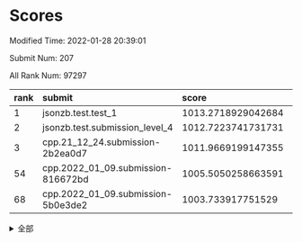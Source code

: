 # Scores

Modified Time: 2022-01-28 20:39:01

Submit Num: 207

All Rank Num: 97297

| rank |               submit               |       score        |       sigma        | pk_num |
| :--- | :--------------------------------- | :----------------- | :----------------- | :----- |
| 1    | jsonzb.test.test_1                 | 1013.2718929042684 | 0.8022659644813199 | 1878   |
| 2    | jsonzb.test.submission_level_4     | 1012.7223741731731 | 0.805669679097622  | 1877   |
| 3    | cpp.21_12_24.submission-2b2ea0d7   | 1011.9669199147355 | 0.784238260424     | 1877   |
| 54   | cpp.2022_01_09.submission-816672bd | 1005.5050258663591 | 0.7199015742938397 | 1880   |
| 68   | cpp.2022_01_09.submission-5b0e3de2 | 1003.733917751529  | 0.712889321300754  | 1881   |


<details>
<summary>全部</summary>

| rank |                 submit                 |       score        |       sigma        | pk_num |
| :--- | :------------------------------------- | :----------------- | :----------------- | :----- |
| 1    | jsonzb.test.test_1                     | 1013.2718929042684 | 0.8022659644813199 | 1878   |
| 2    | jsonzb.test.submission_level_4         | 1012.7223741731731 | 0.805669679097622  | 1877   |
| 3    | cpp.21_12_24.submission-2b2ea0d7       | 1011.9669199147355 | 0.784238260424     | 1877   |
| 4    | gobigger.level_3.submission_level_3_9  | 1011.5074227793127 | 0.7731845811262223 | 1881   |
| 5    | gobigger.level_3.submission_level_3_2  | 1011.3141722522992 | 0.7672791810527376 | 1879   |
| 6    | gobigger.level_3.submission_level_3_31 | 1011.2652001507992 | 0.7833377705969622 | 1882   |
| 7    | gobigger.level_3.submission_level_3_5  | 1011.0440049008442 | 0.7731685782784217 | 1882   |
| 8    | gobigger.level_3.submission_level_3_32 | 1010.9954857923619 | 0.7648010808775871 | 1878   |
| 9    | gobigger.level_3.submission_level_3_40 | 1010.6272936028954 | 0.7857126520504976 | 1884   |
| 10   | gobigger.level_3.submission_level_3_21 | 1010.59530514524   | 0.7604766701563548 | 1879   |
| 11   | gobigger.level_3.submission_level_3_27 | 1010.5210845466019 | 0.7545944649028372 | 1880   |
| 12   | gobigger.level_3.submission_level_3_25 | 1010.5198348279876 | 0.7760267292771106 | 1882   |
| 13   | gobigger.level_3.submission_level_3_39 | 1010.4879712084634 | 0.771300145588553  | 1879   |
| 14   | gobigger.level_3.submission_level_3_47 | 1010.4722128678035 | 0.7503690651715532 | 1877   |
| 15   | gobigger.level_3.submission_level_3_19 | 1010.2331694060532 | 0.7687762355813889 | 1876   |
| 16   | gobigger.level_3.submission_level_3_13 | 1010.1666129697052 | 0.7523540741583424 | 1880   |
| 17   | gobigger.level_3.submission_level_3_46 | 1010.095028614694  | 0.7373823084628629 | 1882   |
| 18   | gobigger.level_3.submission_level_3_0  | 1010.0654431354544 | 0.7488134831709701 | 1884   |
| 19   | gobigger.level_3.submission_level_3_3  | 1010.0190110854899 | 0.7838038120392231 | 1880   |
| 20   | gobigger.level_3.submission_level_3_20 | 1010.0085256948081 | 0.7765261542229135 | 1879   |
| 21   | gobigger.level_3.submission_level_3_8  | 1010.0006997348421 | 0.7353574505383789 | 1880   |
| 22   | gobigger.level_3.submission_level_3_6  | 1009.9855116703242 | 0.7672638789117626 | 1885   |
| 23   | gobigger.level_3.submission_level_3_44 | 1009.9811895803862 | 0.7643025386086102 | 1883   |
| 24   | gobigger.level_3.submission_level_3_45 | 1009.9739864657479 | 0.7803672824909345 | 1874   |
| 25   | gobigger.level_3.submission_level_3_49 | 1009.9735173424083 | 0.777241337791877  | 1885   |
| 26   | gobigger.level_3.submission_level_3_48 | 1009.9709021805879 | 0.7477075978951317 | 1882   |
| 27   | gobigger.level_3.submission_level_3_42 | 1009.9464900452463 | 0.7708251624541741 | 1877   |
| 28   | gobigger.level_3.submission_level_3_15 | 1009.908475899352  | 0.7593949967842377 | 1885   |
| 29   | gobigger.level_3.submission_level_3_23 | 1009.8989884175365 | 0.7598638115246111 | 1879   |
| 30   | gobigger.level_3.submission_level_3_7  | 1009.8224110220795 | 0.7822426627973322 | 1876   |
| 31   | gobigger.level_3.submission_level_3_16 | 1009.81486591985   | 0.7653038464284343 | 1878   |
| 32   | gobigger.level_3.submission_level_3_43 | 1009.8003468100143 | 0.7603302924823973 | 1882   |
| 33   | gobigger.level_3.submission_level_3_28 | 1009.7627059921563 | 0.7329615953943742 | 1877   |
| 34   | gobigger.level_3.submission_level_3_14 | 1009.6861394505052 | 0.7551589677829447 | 1879   |
| 35   | gobigger.level_3.submission_level_3_26 | 1009.6416235104939 | 0.7479537481802071 | 1883   |
| 36   | gobigger.level_3.submission_level_3_30 | 1009.6159259816088 | 0.7309701661207394 | 1883   |
| 37   | gobigger.level_3.submission_level_3_37 | 1009.6114730240931 | 0.7427963338113155 | 1878   |
| 38   | gobigger.level_3.submission_level_3_11 | 1009.6104917558515 | 0.7572549738204688 | 1881   |
| 39   | gobigger.level_3.submission_level_3_36 | 1009.5572823080361 | 0.7475263999257724 | 1882   |
| 40   | gobigger.level_3.submission_level_3_1  | 1009.5565925633827 | 0.7554083093018666 | 1879   |
| 41   | gobigger.level_3.submission_level_3_17 | 1009.3906395969025 | 0.7476547984017742 | 1879   |
| 42   | gobigger.level_3.submission_level_3_35 | 1009.3383644187347 | 0.7481941467731005 | 1881   |
| 43   | gobigger.level_3.submission_level_3_12 | 1009.3203530262844 | 0.7474729592689171 | 1878   |
| 44   | gobigger.level_3.submission_level_3_24 | 1009.2448431419198 | 0.7536386177977481 | 1878   |
| 45   | gobigger.level_3.submission_level_3_34 | 1009.2236835735991 | 0.7655509989041687 | 1881   |
| 46   | gobigger.level_3.submission_level_3_4  | 1009.1219381581654 | 0.748036924511173  | 1881   |
| 47   | gobigger.level_3.submission_level_3_38 | 1009.0280301926367 | 0.7449971004524476 | 1884   |
| 48   | gobigger.level_3.submission_level_3_10 | 1008.8882617739828 | 0.7504123567795106 | 1875   |
| 49   | gobigger.level_3.submission_level_3_18 | 1008.6866564402337 | 0.7610447256513624 | 1884   |
| 50   | gobigger.level_3.submission_level_3_22 | 1008.6188395375635 | 0.7768784162408745 | 1882   |
| 51   | gobigger.level_3.submission_level_3_41 | 1008.5091040648069 | 0.7509868292750207 | 1886   |
| 52   | gobigger.level_3.submission_level_3_29 | 1008.3547027597738 | 0.749625062118295  | 1879   |
| 53   | gobigger.level_3.submission_level_3_33 | 1008.0367599523289 | 0.7323467515216096 | 1883   |
| 54   | cpp.2022_01_09.submission-816672bd     | 1005.5050258663591 | 0.7199015742938397 | 1880   |
| 55   | gobigger.level_1.submission_level_1_16 | 1004.7172228765896 | 0.7303373012682975 | 1878   |
| 56   | gobigger.level_1.submission_level_1_19 | 1004.4770023377375 | 0.7183293320366607 | 1877   |
| 57   | gobigger.level_1.submission_level_1_1  | 1004.4580425330324 | 0.7204738159772045 | 1878   |
| 58   | gobigger.level_1.submission_level_1_2  | 1004.4317809959714 | 0.7307834456306121 | 1884   |
| 59   | gobigger.level_1.submission_level_1_36 | 1004.4271794709796 | 0.728446063878038  | 1884   |
| 60   | gobigger.level_1.submission_level_1_5  | 1004.2987138624254 | 0.7267164290221734 | 1884   |
| 61   | gobigger.level_1.submission_level_1_15 | 1004.2551868651649 | 0.7045937280704333 | 1879   |
| 62   | gobigger.level_1.submission_level_1_6  | 1004.2019240771094 | 0.7142874804063266 | 1880   |
| 63   | gobigger.level_1.submission_level_1_7  | 1004.1907235318462 | 0.7249118527382526 | 1884   |
| 64   | gobigger.level_1.submission_level_1_32 | 1003.973877892591  | 0.7152402708138346 | 1874   |
| 65   | gobigger.level_1.submission_level_1_48 | 1003.89730537711   | 0.7252190926270288 | 1884   |
| 66   | gobigger.level_1.submission_level_1_28 | 1003.7831654874361 | 0.7079735660510321 | 1884   |
| 67   | gobigger.level_1.submission_level_1_45 | 1003.7581165478766 | 0.7209104492628503 | 1884   |
| 68   | cpp.2022_01_09.submission-5b0e3de2     | 1003.733917751529  | 0.712889321300754  | 1881   |
| 69   | gobigger.level_1.submission_level_1_17 | 1003.6689249920644 | 0.7073267916125714 | 1878   |
| 70   | gobigger.level_1.submission_level_1_21 | 1003.6113386055852 | 0.7238960292863037 | 1881   |
| 71   | gobigger.level_1.submission_level_1_43 | 1003.4848846422562 | 0.7248577939874539 | 1874   |
| 72   | gobigger.level_1.submission_level_1_29 | 1003.4793408707264 | 0.7097439186721703 | 1880   |
| 73   | gobigger.level_1.submission_level_1_46 | 1003.4776827935447 | 0.7116986181274685 | 1878   |
| 74   | gobigger.level_1.submission_level_1_20 | 1003.476424509159  | 0.7197705464098161 | 1882   |
| 75   | gobigger.level_1.submission_level_1_33 | 1003.458458548188  | 0.7180226288931205 | 1879   |
| 76   | gobigger.level_1.submission_level_1_13 | 1003.4254893534398 | 0.7152570174764705 | 1880   |
| 77   | gobigger.level_1.submission_level_1_0  | 1003.3672957634094 | 0.7098368754158124 | 1881   |
| 78   | gobigger.level_1.submission_level_1_37 | 1003.3533035315822 | 0.7081086229680574 | 1881   |
| 79   | gobigger.level_1.submission_level_1_9  | 1003.3357790852998 | 0.7175681749070668 | 1878   |
| 80   | gobigger.level_1.submission_level_1_30 | 1003.3152639276419 | 0.722050333011206  | 1877   |
| 81   | gobigger.level_1.submission_level_1_39 | 1003.294726173492  | 0.7193472226639409 | 1882   |
| 82   | gobigger.level_1.submission_level_1_18 | 1003.1949150026578 | 0.7195276643776422 | 1880   |
| 83   | gobigger.level_1.submission_level_1_11 | 1003.1243504704642 | 0.7158503607190646 | 1880   |
| 84   | gobigger.level_1.submission_level_1_26 | 1003.0897195069564 | 0.7292406509458323 | 1883   |
| 85   | gobigger.level_1.submission_level_1_12 | 1002.9579251386349 | 0.7175118395522128 | 1882   |
| 86   | gobigger.level_1.submission_level_1_14 | 1002.8516248260801 | 0.702577610268143  | 1876   |
| 87   | gobigger.level_1.submission_level_1_24 | 1002.8121895960976 | 0.6986934088760022 | 1874   |
| 88   | gobigger.level_1.submission_level_1_27 | 1002.796196875441  | 0.7091665272407922 | 1879   |
| 89   | gobigger.level_1.submission_level_1_34 | 1002.7861585025597 | 0.7186850209963336 | 1878   |
| 90   | gobigger.level_1.submission_level_1_42 | 1002.7257391721038 | 0.7183032843908937 | 1879   |
| 91   | gobigger.level_1.submission_level_1_3  | 1002.7128980662884 | 0.7278628696896412 | 1878   |
| 92   | gobigger.level_1.submission_level_1_44 | 1002.6604085143588 | 0.7123454168315214 | 1881   |
| 93   | gobigger.level_1.submission_level_1_41 | 1002.6261873600905 | 0.714978303781023  | 1882   |
| 94   | gobigger.level_1.submission_level_1_40 | 1002.3987865030783 | 0.7075689722915112 | 1880   |
| 95   | gobigger.level_1.submission_level_1_10 | 1002.2550924530384 | 0.7200262895746985 | 1878   |
| 96   | gobigger.level_1.submission_level_1_22 | 1002.2430654320649 | 0.7038329615918083 | 1879   |
| 97   | gobigger.level_1.submission_level_1_8  | 1002.1232139660714 | 0.7107480945281249 | 1875   |
| 98   | gobigger.level_1.submission_level_1_49 | 1002.0939737541274 | 0.7169978159196849 | 1877   |
| 99   | gobigger.level_1.submission_level_1_25 | 1002.0931648871901 | 0.7140751928840737 | 1875   |
| 100  | gobigger.level_1.submission_level_1_31 | 1002.0823469543755 | 0.7222929841608889 | 1881   |
| 101  | gobigger.level_1.submission_level_1_35 | 1001.9231604469459 | 0.7073494302319014 | 1884   |
| 102  | gobigger.level_1.submission_level_1_38 | 1001.7816954437249 | 0.7093396698386577 | 1879   |
| 103  | gobigger.level_1.submission_level_1_47 | 1001.7203619854567 | 0.711962533820845  | 1882   |
| 104  | gobigger.level_1.submission_level_1_23 | 1001.7049457491704 | 0.7090898460150983 | 1878   |
| 105  | gobigger.level_1.submission_level_1_4  | 1001.2874789516992 | 0.714505103147174  | 1881   |
| 106  | gobigger.random.submission_random_28   | 997.5093138529803  | 0.7035182565711854 | 1879   |
| 107  | gobigger.random.submission_random_21   | 997.4875180304256  | 0.7090738202970392 | 1882   |
| 108  | gobigger.random.submission_random_38   | 997.2871590856495  | 0.6963324137297239 | 1877   |
| 109  | gobigger.random.submission_random_27   | 997.2099847263589  | 0.7051594605906076 | 1880   |
| 110  | gobigger.random.submission_random_36   | 997.0318488009484  | 0.712954038433596  | 1882   |
| 111  | gobigger.random.submission_random_19   | 997.0302058589231  | 0.7189638527331019 | 1879   |
| 112  | gobigger.random.submission_random_10   | 996.962195816448   | 0.7197334578260871 | 1879   |
| 113  | gobigger.random.submission_random_23   | 996.9292003172953  | 0.7175578745133979 | 1881   |
| 114  | gobigger.random.submission_random_45   | 996.8733818768335  | 0.6907798448019631 | 1884   |
| 115  | gobigger.random.submission_random_9    | 996.643162512087   | 0.713317149263203  | 1882   |
| 116  | gobigger.random.submission_random_31   | 996.6387071666759  | 0.7070670001575113 | 1879   |
| 117  | gobigger.random.submission_random_34   | 996.6274481508093  | 0.7104892023614066 | 1877   |
| 118  | gobigger.random.submission_random_37   | 996.5875909785645  | 0.7015869903627558 | 1882   |
| 119  | gobigger.random.submission_random_17   | 996.4548108884329  | 0.7146057120049838 | 1878   |
| 120  | gobigger.random.submission_random_8    | 996.4173086210893  | 0.7073427568194155 | 1873   |
| 121  | gobigger.random.submission_random_7    | 996.3915273721839  | 0.7149941674649709 | 1881   |
| 122  | gobigger.random.submission_random_18   | 996.3783932770918  | 0.7093450068385447 | 1880   |
| 123  | gobigger.random.submission_random_14   | 996.2879488935622  | 0.7075897748959856 | 1880   |
| 124  | gobigger.random.submission_random_29   | 996.2754521602271  | 0.7106426170348591 | 1879   |
| 125  | gobigger.random.submission_random_42   | 996.2488536391849  | 0.7257311312817838 | 1877   |
| 126  | gobigger.random.submission_random_24   | 996.2154033818321  | 0.7171555716674372 | 1877   |
| 127  | gobigger.random.submission_random_26   | 996.2000233295089  | 0.6979162937864444 | 1880   |
| 128  | gobigger.random.submission_random_44   | 996.1934853358797  | 0.6992114852591179 | 1886   |
| 129  | gobigger.random.submission_random_46   | 996.1557456551847  | 0.7046422184271297 | 1880   |
| 130  | gobigger.random.submission_random_22   | 996.1556678104547  | 0.7191126258975687 | 1881   |
| 131  | gobigger.random.submission_random_41   | 996.1486011996042  | 0.7092876892154881 | 1877   |
| 132  | gobigger.random.submission_random_5    | 996.1422281337016  | 0.7156627073980489 | 1875   |
| 133  | gobigger.random.submission_random_0    | 995.9757539997801  | 0.700944985709813  | 1882   |
| 134  | gobigger.random.submission_random_6    | 995.8807744587849  | 0.701052394592981  | 1884   |
| 135  | gobigger.random.submission_random_39   | 995.8420284589909  | 0.7093831841113504 | 1880   |
| 136  | gobigger.random.submission_random_16   | 995.822545116819   | 0.7147185002113565 | 1880   |
| 137  | gobigger.random.submission_random_2    | 995.7899032159596  | 0.7173289523102137 | 1881   |
| 138  | gobigger.random.submission_random_11   | 995.7764200019768  | 0.7046764274631953 | 1883   |
| 139  | gobigger.random.submission_random_32   | 995.7585227463536  | 0.7120540145671859 | 1874   |
| 140  | gobigger.random.submission_random_13   | 995.6891577996489  | 0.7204303500289274 | 1885   |
| 141  | gobigger.random.submission_random_33   | 995.6816412093516  | 0.7111805941818936 | 1887   |
| 142  | gobigger.random.submission_random_35   | 995.5961489962016  | 0.7042779025245345 | 1884   |
| 143  | gobigger.random.submission_random_40   | 995.5625272639642  | 0.7225679063909001 | 1880   |
| 144  | gobigger.random.submission_random_30   | 995.5042624188407  | 0.7085756412864546 | 1884   |
| 145  | gobigger.random.submission_random_49   | 995.4142792276186  | 0.7136787499129993 | 1879   |
| 146  | gobigger.random.submission_random_43   | 995.4120233345294  | 0.7030794367275313 | 1882   |
| 147  | gobigger.random.submission_random_3    | 995.347991408537   | 0.7118548946407866 | 1876   |
| 148  | gobigger.random.submission_random_15   | 995.3126221539735  | 0.7055786335611344 | 1882   |
| 149  | gobigger.random.submission_random_12   | 994.9889780400094  | 0.7168715200046722 | 1880   |
| 150  | gobigger.random.submission_random_4    | 994.96421326281    | 0.7159990908938554 | 1880   |
| 151  | gobigger.random.submission_random_20   | 994.891207360957   | 0.7087785193344238 | 1877   |
| 152  | gobigger.random.submission_random_25   | 994.8891823513443  | 0.710899696052751  | 1882   |
| 153  | gobigger.random.submission_random_47   | 994.8839834009631  | 0.7018741869399434 | 1876   |
| 154  | gobigger.random.submission_random_1    | 994.7820570303296  | 0.7224854003158349 | 1875   |
| 155  | gobigger.random.submission_random_48   | 994.5873170742747  | 0.7221778905682573 | 1883   |
| 156  | gobigger.level_2.submission_level_2_46 | 994.0990599298235  | 0.7221289079776548 | 1886   |
| 157  | gobigger.level_2.submission_level_2_0  | 993.5219158516658  | 0.741381403788253  | 1884   |
| 158  | gobigger.level_2.submission_level_2_23 | 993.2915325341038  | 0.7315499888830389 | 1885   |
| 159  | gobigger.level_2.submission_level_2_6  | 993.2774429552641  | 0.7384296239866059 | 1880   |
| 160  | gobigger.level_2.submission_level_2_17 | 993.2136877209207  | 0.7299981742187711 | 1880   |
| 161  | gobigger.level_2.submission_level_2_39 | 993.112162996377   | 0.7401155361318967 | 1878   |
| 162  | gobigger.level_2.submission_level_2_15 | 993.0993767616503  | 0.7341133967861253 | 1880   |
| 163  | gobigger.level_2.submission_level_2_48 | 993.0119362233133  | 0.7317831027843863 | 1881   |
| 164  | gobigger.level_2.submission_level_2_24 | 992.9393279071664  | 0.7463690959603339 | 1884   |
| 165  | gobigger.level_2.submission_level_2_32 | 992.6592064022137  | 0.7395063491730312 | 1886   |
| 166  | gobigger.level_2.submission_level_2_40 | 992.6515526054885  | 0.7293480613398615 | 1876   |
| 167  | gobigger.level_2.submission_level_2_1  | 992.6250459226588  | 0.7464047732002914 | 1881   |
| 168  | gobigger.level_2.submission_level_2_14 | 992.6099162087925  | 0.7597779651733082 | 1882   |
| 169  | gobigger.level_2.submission_level_2_22 | 992.5530303850203  | 0.736578156736896  | 1882   |
| 170  | gobigger.level_2.submission_level_2_3  | 992.44388835722    | 0.7530927394591742 | 1879   |
| 171  | gobigger.level_2.submission_level_2_9  | 992.4331953800892  | 0.7371772025058665 | 1879   |
| 172  | gobigger.level_2.submission_level_2_34 | 992.4025739191366  | 0.727305675821808  | 1883   |
| 173  | gobigger.level_2.submission_level_2_25 | 992.3371846070457  | 0.739242735946923  | 1883   |
| 174  | gobigger.level_2.submission_level_2_29 | 992.3158831193738  | 0.7448122459608739 | 1879   |
| 175  | gobigger.level_2.submission_level_2_30 | 992.3001056097926  | 0.7416230962664596 | 1881   |
| 176  | gobigger.level_2.submission_level_2_37 | 992.2589106227585  | 0.74545315551801   | 1879   |
| 177  | gobigger.level_2.submission_level_2_27 | 992.1108991900697  | 0.7381437311977604 | 1876   |
| 178  | gobigger.level_2.submission_level_2_36 | 992.0800859680263  | 0.7430782036217842 | 1879   |
| 179  | gobigger.level_2.submission_level_2_12 | 992.0297657137003  | 0.7641400663197665 | 1872   |
| 180  | gobigger.level_2.submission_level_2_16 | 991.988723349734   | 0.7445871191286615 | 1877   |
| 181  | gobigger.level_2.submission_level_2_4  | 991.9600432668849  | 0.7483248769964125 | 1878   |
| 182  | gobigger.level_2.submission_level_2_35 | 991.9392361223054  | 0.7379586258640243 | 1881   |
| 183  | gobigger.level_2.submission_level_2_49 | 991.9254666677408  | 0.7564909003295126 | 1879   |
| 184  | gobigger.level_2.submission_level_2_2  | 991.9200235569322  | 0.7359774498622215 | 1881   |
| 185  | gobigger.level_2.submission_level_2_26 | 991.887213750255   | 0.7331571494795779 | 1881   |
| 186  | gobigger.level_2.submission_level_2_47 | 991.8444012016379  | 0.7509336224069213 | 1879   |
| 187  | gobigger.level_2.submission_level_2_33 | 991.7348772350259  | 0.7436334048905602 | 1882   |
| 188  | gobigger.level_2.submission_level_2_43 | 991.7344956905373  | 0.7652513100906291 | 1881   |
| 189  | gobigger.level_2.submission_level_2_19 | 991.7253179537987  | 0.7526375797709779 | 1882   |
| 190  | gobigger.level_2.submission_level_2_20 | 991.7082328969501  | 0.7405296074783992 | 1876   |
| 191  | gobigger.level_2.submission_level_2_8  | 991.6812505227348  | 0.7398989718680414 | 1885   |
| 192  | gobigger.level_2.submission_level_2_42 | 991.5992399694475  | 0.7457359364445483 | 1879   |
| 193  | gobigger.level_2.submission_level_2_31 | 991.5537498659379  | 0.7382727270570408 | 1882   |
| 194  | gobigger.level_2.submission_level_2_18 | 991.5198406888649  | 0.7568881799097139 | 1875   |
| 195  | gobigger.level_2.submission_level_2_5  | 991.4975354527918  | 0.7626777376839041 | 1879   |
| 196  | gobigger.level_2.submission_level_2_13 | 991.4860381460795  | 0.7476845329192207 | 1883   |
| 197  | gobigger.level_2.submission_level_2_38 | 991.1916255799098  | 0.7299854948679245 | 1887   |
| 198  | gobigger.level_2.submission_level_2_10 | 991.1346470284441  | 0.7683311317421411 | 1879   |
| 199  | gobigger.level_2.submission_level_2_41 | 991.1151792363406  | 0.7622885964019069 | 1884   |
| 200  | gobigger.level_2.submission_level_2_7  | 991.1125802376215  | 0.763308485852339  | 1879   |
| 201  | gobigger.level_2.submission_level_2_28 | 991.0881819354958  | 0.7546948670704012 | 1882   |
| 202  | gobigger.level_2.submission_level_2_44 | 990.8703657100591  | 0.7594613717203471 | 1879   |
| 203  | gobigger.level_2.submission_level_2_45 | 990.6888118707079  | 0.7848210604154383 | 1886   |
| 204  | gobigger.level_2.submission_level_2_21 | 990.3481860243222  | 0.7593242334056138 | 1880   |
| 205  | gobigger.level_2.submission_level_2_11 | 989.584991407663   | 0.7783684814193393 | 1875   |
| 206  | gobigger.none.submission_none_1        | 976.9708287447373  | 1.256790102016194  | 1882   |
| 207  | gobigger.none.submission_none_0        | 976.0834301495586  | 1.3696804194656402 | 1878   |

</details>